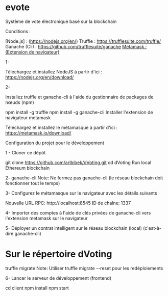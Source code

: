 # evote
Système de vote électronique basé sur la blockchain



Conditions :

[Node.js] : (https://nodejs.org/en/)
Truffle : https://trufflesuite.com/truffle/
Ganache (Cli) : https://github.com/trufflesuite/ganache
[Metamask : (Extension de navigateur)](https://metamask.io/)

1- 

Téléchargez et installez NodeJS à partir d'ici : https://nodejs.org/en/download/

2- 

Installez truffle et ganache-cli à l'aide du gestionnaire de packages de nœuds (npm)

npm install -g truffle
npm install -g ganache-cli
Installer l'extension de navigateur metamask

Téléchargez et installez le métamasque à partir d'ici : https://metamask.io/download/




Configuration du projet pour le développement

1 - 
Cloner ce dépôt

git clone https://github.com/arlbibek/dVoting.git
cd dVoting
Run local Ethereum blockchain


2- 
ganache-cli
Note: Ne fermez pas ganache-cli (le réseau blockchain doit fonctionner tout le temps)

3- 
Configurez le métamasque sur le navigateur avec les détails suivants

Nouvelle URL RPC: http://localhost:8545
ID de chaîne: 1337

4- 
Importer des comptes à l'aide de clés privées de ganache-cli vers l'extension metamask sur le navigateur

5- 
Déployer un contrat intelligent sur le réseau blockchain (local) (c'est-à-dire ganache-cli)

# Sur le répertoire dVoting

truffle migrate
Note: Utiliser truffle migrate --reset pour les redéploiements

6- 
Lancer le serveur de développement (frontend)

cd client
npm install
npm start
